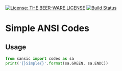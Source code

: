 [![License: THE BEER-WARE LICENSE](https://img.shields.io/badge/License-The%20beer--ware%20license-yellow.svg)](https://en.wikipedia.org/wiki/Beerware)
[![Build Status](https://travis-ci.org/isbric/sansic.svg?branch=master)](https://travis-ci.org/isbric/sansic)
# Simple ANSI Codes

## Usage
```python
from sansic import codes as sa
print('{}Simple{}'.format(sa.GREEN, sa.ENDC))
```
